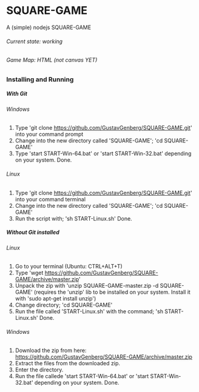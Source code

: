 # SQUARE-GAME
A (simple) nodejs SQUARE-GAME

###### Current state: working

###### Game Map: HTML (not canvas YET)

### Installing and Running

##### With Git

###### Windows
1. Type 'git clone https://github.com/GustavGenberg/SQUARE-GAME.git' into your command prompt
2. Change into the new directory called 'SQUARE-GAME'; 'cd SQUARE-GAME'
3. Type 'start START-Win-64.bat' or 'start START-Win-32.bat' depending on your system.
Done.

###### Linux
1. Type 'git clone https://github.com/GustavGenberg/SQUARE-GAME.git' into your command terminal
2. Change into the new directory called 'SQUARE-GAME'; 'cd SQUARE-GAME'
3. Run the script with; 'sh START-Linux.sh'
Done.

##### Without Git installed

###### Linux
1. Go to your terminal (Ubuntu: CTRL+ALT+T)
2. Type 'wget https://github.com/GustavGenberg/SQUARE-GAME/archive/master.zip'
3. Unpack the zip with 'unzip SQUARE-GAME-master.zip -d SQUARE-GAME' (requires the 'unzip' lib to be installed on your system. Install it with 'sudo apt-get install unzip')
4. Change directory; 'cd SQUARE-GAME'
5. Run the file called 'START-Linux.sh' with the command; 'sh START-Linux.sh'
Done.

###### Windows
1. Download the zip from here: https://github.com/GustavGenberg/SQUARE-GAME/archive/master.zip
2. Extract the files from the downloaded zip.
3. Enter the directory.
4. Run the file callede 'start START-Win-64.bat' or 'start START-Win-32.bat' depending on your system.
Done.
